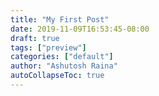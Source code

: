```yaml
---
title: "My First Post"
date: 2019-11-09T16:53:45-08:00
draft: true
tags: ["preview"]
categories: ["default"]
author: "Ashutosh Raina"
autoCollapseToc: true
---
```


